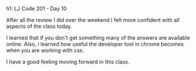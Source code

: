 h1:  LJ Code 201 - Day 10

After all the review I did over the weekend I felt more confident with all aspects of the class today.

I learned that if you don't get something many of the answers are available online. Also, i learned how useful the developer tool in chrome becomes when you are working with css.

I have a good feeling moving forward in this class. 
